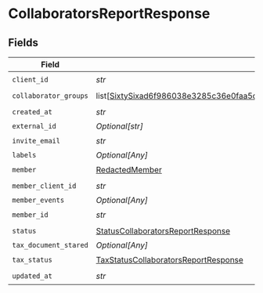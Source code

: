 # CollaboratorsReportResponse


## Fields

| Field                                                                                                                                                                         | Type                                                                                                                                                                          | Required                                                                                                                                                                      | Description                                                                                                                                                                   |
| ----------------------------------------------------------------------------------------------------------------------------------------------------------------------------- | ----------------------------------------------------------------------------------------------------------------------------------------------------------------------------- | ----------------------------------------------------------------------------------------------------------------------------------------------------------------------------- | ----------------------------------------------------------------------------------------------------------------------------------------------------------------------------- |
| `client_id`                                                                                                                                                                   | *str*                                                                                                                                                                         | :heavy_check_mark:                                                                                                                                                            | N/A                                                                                                                                                                           |
| `collaborator_groups`                                                                                                                                                         | list[[SixtySixad6f986038e3285c36e0faa5c61b52a02882d1460acb116b601a30abfb6c1d](../../models/shared/sixtysixad6f986038e3285c36e0faa5c61b52a02882d1460acb116b601a30abfb6c1d.md)] | :heavy_check_mark:                                                                                                                                                            | N/A                                                                                                                                                                           |
| `created_at`                                                                                                                                                                  | *str*                                                                                                                                                                         | :heavy_check_mark:                                                                                                                                                            | N/A                                                                                                                                                                           |
| `external_id`                                                                                                                                                                 | *Optional[str]*                                                                                                                                                               | :heavy_minus_sign:                                                                                                                                                            | N/A                                                                                                                                                                           |
| `invite_email`                                                                                                                                                                | *str*                                                                                                                                                                         | :heavy_check_mark:                                                                                                                                                            | N/A                                                                                                                                                                           |
| `labels`                                                                                                                                                                      | *Optional[Any]*                                                                                                                                                               | :heavy_minus_sign:                                                                                                                                                            | N/A                                                                                                                                                                           |
| `member`                                                                                                                                                                      | [RedactedMember](../../models/shared/redactedmember.md)                                                                                                                       | :heavy_check_mark:                                                                                                                                                            | N/A                                                                                                                                                                           |
| `member_client_id`                                                                                                                                                            | *str*                                                                                                                                                                         | :heavy_check_mark:                                                                                                                                                            | N/A                                                                                                                                                                           |
| `member_events`                                                                                                                                                               | *Optional[Any]*                                                                                                                                                               | :heavy_minus_sign:                                                                                                                                                            | N/A                                                                                                                                                                           |
| `member_id`                                                                                                                                                                   | *str*                                                                                                                                                                         | :heavy_check_mark:                                                                                                                                                            | N/A                                                                                                                                                                           |
| `status`                                                                                                                                                                      | [StatusCollaboratorsReportResponse](../../models/shared/statuscollaboratorsreportresponse.md)                                                                                 | :heavy_check_mark:                                                                                                                                                            | N/A                                                                                                                                                                           |
| `tax_document_stared`                                                                                                                                                         | *Optional[Any]*                                                                                                                                                               | :heavy_minus_sign:                                                                                                                                                            | N/A                                                                                                                                                                           |
| `tax_status`                                                                                                                                                                  | [TaxStatusCollaboratorsReportResponse](../../models/shared/taxstatuscollaboratorsreportresponse.md)                                                                           | :heavy_check_mark:                                                                                                                                                            | N/A                                                                                                                                                                           |
| `updated_at`                                                                                                                                                                  | *str*                                                                                                                                                                         | :heavy_check_mark:                                                                                                                                                            | N/A                                                                                                                                                                           |